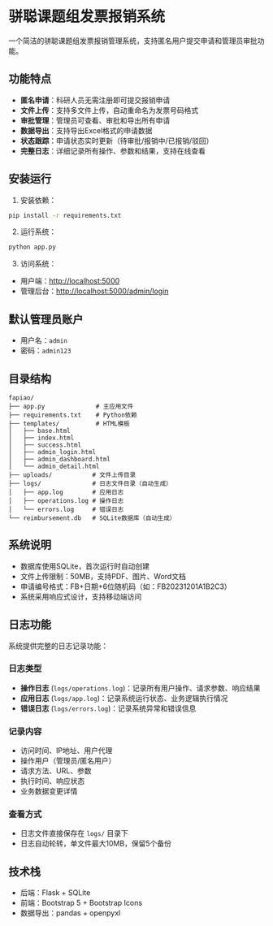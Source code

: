 # 骈聪课题组发票报销系统

一个简洁的骈聪课题组发票报销管理系统，支持匿名用户提交申请和管理员审批功能。

## 功能特点

- **匿名申请**：科研人员无需注册即可提交报销申请
- **文件上传**：支持多文件上传，自动重命名为发票号码格式
- **审批管理**：管理员可查看、审批和导出所有申请
- **数据导出**：支持导出Excel格式的申请数据
- **状态跟踪**：申请状态实时更新（待审批/报销中/已报销/驳回）
- **完整日志**：详细记录所有操作、参数和结果，支持在线查看

## 安装运行

1. 安装依赖：

```bash
pip install -r requirements.txt
```

2. 运行系统：

```bash
python app.py
```

3. 访问系统：

- 用户端：<http://localhost:5000>
- 管理后台：<http://localhost:5000/admin/login>

## 默认管理员账户

- 用户名：`admin`
- 密码：`admin123`

## 目录结构

```
fapiao/
├── app.py              # 主应用文件
├── requirements.txt    # Python依赖
├── templates/          # HTML模板
│   ├── base.html
│   ├── index.html
│   ├── success.html
│   ├── admin_login.html
│   ├── admin_dashboard.html
│   └── admin_detail.html
├── uploads/           # 文件上传目录
├── logs/              # 日志文件目录（自动生成）
│   ├── app.log        # 应用日志
│   ├── operations.log # 操作日志
│   └── errors.log     # 错误日志
└── reimbursement.db   # SQLite数据库（自动生成）
```

## 系统说明

- 数据库使用SQLite，首次运行时自动创建
- 文件上传限制：50MB，支持PDF、图片、Word文档
- 申请编号格式：FB+日期+6位随机码（如：FB20231201A1B2C3）
- 系统采用响应式设计，支持移动端访问

## 日志功能

系统提供完整的日志记录功能：

### 日志类型

- **操作日志** (`logs/operations.log`)：记录所有用户操作、请求参数、响应结果
- **应用日志** (`logs/app.log`)：记录系统运行状态、业务逻辑执行情况
- **错误日志** (`logs/errors.log`)：记录系统异常和错误信息

### 记录内容

- 访问时间、IP地址、用户代理
- 操作用户（管理员/匿名用户）
- 请求方法、URL、参数
- 执行时间、响应状态
- 业务数据变更详情

### 查看方式

- 日志文件直接保存在 `logs/` 目录下
- 日志自动轮转，单文件最大10MB，保留5个备份

## 技术栈

- 后端：Flask + SQLite
- 前端：Bootstrap 5 + Bootstrap Icons
- 数据导出：pandas + openpyxl
